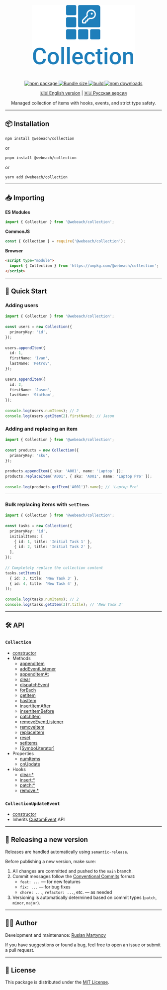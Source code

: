 <div align="center">
  <img alt="Collection" src="./assets/logo.svg" height="192">
  <br><br><br>
  <p>
    <a href="https://www.npmjs.com/package/@webeach/collection">
      <img src="https://img.shields.io/npm/v/@webeach/collection.svg?color=104F85&labelColor=1E7EBA" alt="npm package" />
    </a>
    <a href="https://www.npmjs.com/package/@webeach/collection">
      <img src="https://img.shields.io/bundlephobia/minzip/@webeach/collection?label=size&color=104F85&labelColor=1E7EBA" alt="Bundle size" />
    </a>
    <a href="https://github.com/webeach/collection/actions/workflows/ci.yml">
      <img src="https://img.shields.io/github/actions/workflow/status/molefrog/wouter/size.yml?color=104F85&labelColor=1E7EBA" alt="build" />
    </a>
    <a href="https://www.npmjs.com/package/@webeach/collection">
      <img src="https://img.shields.io/npm/dm/@webeach/collection.svg?color=104F85&labelColor=1E7EBA" alt="npm downloads" />
    </a>
  </p>
  <p><a href="./README.md">🇺🇸 English version</a> | <a href="./README.ru.md">🇷🇺 Русская версия</a></p>
  <p>Managed collection of items with hooks, events, and strict type safety.</p>
</div>

---

## 📦 Installation

```bash
npm install @webeach/collection
```

or

```bash
pnpm install @webeach/collection
```

or

```bash
yarn add @webeach/collection
```

---

## 📥 Importing

**ES Modules**

```ts
import { Collection } from '@webeach/collection';
```

**CommonJS**

```ts
const { Collection } = require('@webeach/collection');
```

**Browser**

```html
<script type="module">
  import { Collection } from 'https://unpkg.com/@webeach/collection'; 
</script>
```

---

## 🚀 Quick Start

### Adding users

```ts
import { Collection } from '@webeach/collection';

const users = new Collection({
  primaryKey: 'id',
});

users.appendItem({
  id: 1,
  firstName: 'Ivan',
  lastName: 'Petrov',
});

users.appendItem({
  id: 2,
  firstName: 'Jason',
  lastName: 'Statham',
});

console.log(users.numItems); // 2
console.log(users.getItem(2).firstName); // Jason
```

### Adding and replacing an item

```ts
import { Collection } from '@webeach/collection';

const products = new Collection({
  primaryKey: 'sku',
});

products.appendItem({ sku: 'A001', name: 'Laptop' });
products.replaceItem('A001', { sku: 'A001', name: 'Laptop Pro' });

console.log(products.getItem('A001')?.name); // 'Laptop Pro'
```

---

### Bulk replacing items with `setItems`

```ts
import { Collection } from '@webeach/collection';

const tasks = new Collection({
  primaryKey: 'id',
  initialItems: [
    { id: 1, title: 'Initial Task 1' },
    { id: 2, title: 'Initial Task 2' },
  ],
});

// Completely replace the collection content
tasks.setItems([
  { id: 3, title: 'New Task 3' },
  { id: 4, title: 'New Task 4' },
]);

console.log(tasks.numItems); // 2
console.log(tasks.getItem(3)?.title); // 'New Task 3'
```

---

## 🛠 API

### `Collection`

+ [constructor](./docs/en/Collection/constructor.md)
+ Methods
  + [appendItem](./docs/en/Collection/methods/appendItem.md)
  + [addEventListener](https://developer.mozilla.org/en-US/docs/Web/API/EventTarget/addEventListener)
  + [appendItemAt](./docs/en/Collection/methods/appendItemAt.md)
  + [clear](./docs/en/Collection/methods/clear.md)
  + [dispatchEvent](https://developer.mozilla.org/en-US/docs/Web/API/EventTarget/dispatchEvent)
  + [forEach](./docs/en/Collection/methods/forEach.md)
  + [getItem](./docs/en/Collection/methods/getItem.md)
  + [hasItem](./docs/en/Collection/methods/hasItem.md)
  + [insertItemAfter](./docs/en/Collection/methods/insertItemAfter.md)
  + [insertItemBefore](./docs/en/Collection/methods/insertItemBefore.md)
  + [patchItem](./docs/en/Collection/methods/patchItem.md)
  + [removeEventListener](https://developer.mozilla.org/en-US/docs/Web/API/EventTarget/removeEventListener)
  + [removeItem](./docs/en/Collection/methods/removeItem.md)
  + [replaceItem](./docs/en/Collection/methods/replaceItem.md)
  + [reset](./docs/en/Collection/methods/reset.md)
  + [setItems](./docs/en/Collection/methods/setItems.md)
  + [\[Symbol.iterator\]](./docs/en/Collection/methods/[Symbol.iterator].md)
+ Properties
  + [numItems](./docs/en/Collection/properties/numItems.md)
  + [onUpdate](./docs/en/Collection/properties/onUpdate.md)
+ Hooks
  + [clear:*](./docs/en/Collection/hooks/clear.md)
  + [insert:*](./docs/en/Collection/hooks/insert.md)
  + [patch:*](./docs/en/Collection/hooks/patch.md)
  + [remove:*](./docs/en/Collection/hooks/remove.md)

### `CollectionUpdateEvent`

+ [constructor](./docs/en/CollectionUpdateEvent/constructor.md)
+ Inherits [CustomEvent](https://developer.mozilla.org/en-US/docs/Web/API/CustomEvent/CustomEvent) API

---

## 🔖 Releasing a new version

Releases are handled automatically using `semantic-release`.

Before publishing a new version, make sure:

1. All changes are committed and pushed to the `main` branch.
2. Commit messages follow the [Conventional Commits](https://www.conventionalcommits.org/en/v1.0.0/) format:
   - `feat: ...` — for new features
   - `fix: ...` — for bug fixes
   - `chore: ...`, `refactor: ...`, etc. — as needed
3. Versioning is automatically determined based on commit types (`patch`, `minor`, `major`).

---

## 👨‍💻 Author

Development and maintenance: [Ruslan Martynov](https://github.com/ruslan-mart)

If you have suggestions or found a bug, feel free to open an issue or submit a pull request.

---

## 📄 License

This package is distributed under the [MIT License](./LICENSE).
